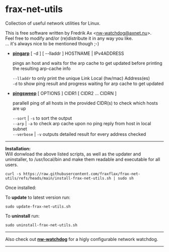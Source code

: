 # frax-net-utils
Collection of useful network utilities for Linux.

This is free software written by Fredrik Ax &lt;nw-watchdog@axnet.nu&gt;. <br>
Feel free to modify and/or (re)distribute it in any way you like. <br>
... it's always nice to be mentioned though ;-)

* **[pingarp](https://raw.githubusercontent.com/fraxflax/frax-net-utils/refs/heads/main/bin/pingarp)** [ -d ] [ --lladdr ] HOSTNAME | IPv4ADDRESS<br>

  pings an host and waits for the arp cache to get updated before printing the resulting arp-cache info
  
  `--lladdr` to only print the unique Link Local (hw/mac) Address(es)<br>
  `-d` to show ping result and progress waiting for arp cache to get updated
  
* **[pingsweep](https://raw.githubusercontent.com/fraxflax/frax-net-utils/refs/heads/main/bin/pingsweep)** [ OPTIONS ]  CIDR1 [ CIDR2 ...  CIDRN ]<br>

  parallell ping of all hosts in the provided CIDR(s) to check which hosts are up
  
  `--sort` | `-s` to sort the output<br>
  `--arp` | `-a` to check arp cache upon no ping reply from host in local subnet<br>
  `--verbose` | `-v` outputs detailed result for every address checked

---
**Installation:**<br>
Will donwload the above listed scripts, as well as the updater and uninstaller, to /usr/local/bin and make them readable and executable for all users.
```
curl -s https://raw.githubusercontent.com/fraxflax/frax-net-utils/refs/heads/main/install-frax-net-utils.sh | sudo sh
```

Once installed:

To **update** to latest version run:
```
sudo update-frax-net-utils.sh
```

To **uninstall** run:
```
sudo uninstall-frax-net-utils.sh
```

---

Also check out **[nw-watchdog](https://github.com/fraxflax/nw-watchdog)** for a higly configurable network watchdog.

---

